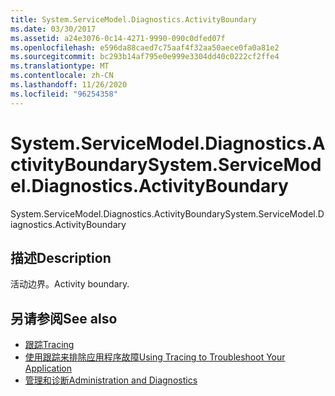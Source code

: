```yaml
---
title: System.ServiceModel.Diagnostics.ActivityBoundary
ms.date: 03/30/2017
ms.assetid: a24e3076-0c14-4271-9990-090c0dfed07f
ms.openlocfilehash: e596da88caed7c75aaf4f32aa50aece0fa0a81e2
ms.sourcegitcommit: bc293b14af795e0e999e3304dd40c0222cf2ffe4
ms.translationtype: MT
ms.contentlocale: zh-CN
ms.lasthandoff: 11/26/2020
ms.locfileid: "96254358"
---
```

# <a name="systemservicemodeldiagnosticsactivityboundary"></a><span data-ttu-id="0a763-102">System.ServiceModel.Diagnostics.ActivityBoundary</span><span class="sxs-lookup"><span data-stu-id="0a763-102">System.ServiceModel.Diagnostics.ActivityBoundary</span></span>

<span data-ttu-id="0a763-103">System.ServiceModel.Diagnostics.ActivityBoundary</span><span class="sxs-lookup"><span data-stu-id="0a763-103">System.ServiceModel.Diagnostics.ActivityBoundary</span></span>  
  
## <a name="description"></a><span data-ttu-id="0a763-104">描述</span><span class="sxs-lookup"><span data-stu-id="0a763-104">Description</span></span>  

 <span data-ttu-id="0a763-105">活动边界。</span><span class="sxs-lookup"><span data-stu-id="0a763-105">Activity boundary.</span></span>  
  
## <a name="see-also"></a><span data-ttu-id="0a763-106">另请参阅</span><span class="sxs-lookup"><span data-stu-id="0a763-106">See also</span></span>

- [<span data-ttu-id="0a763-107">跟踪</span><span class="sxs-lookup"><span data-stu-id="0a763-107">Tracing</span></span>](index.md)
- [<span data-ttu-id="0a763-108">使用跟踪来排除应用程序故障</span><span class="sxs-lookup"><span data-stu-id="0a763-108">Using Tracing to Troubleshoot Your Application</span></span>](using-tracing-to-troubleshoot-your-application.md)
- [<span data-ttu-id="0a763-109">管理和诊断</span><span class="sxs-lookup"><span data-stu-id="0a763-109">Administration and Diagnostics</span></span>](../index.md)
